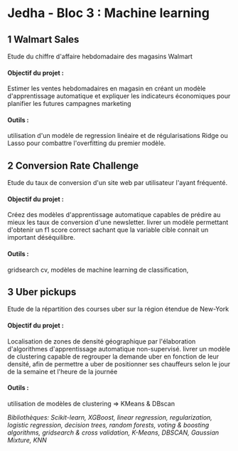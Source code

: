 # Jedha - Bloc 3 : Machine learning



## 1 Walmart Sales

Etude du chiffre d'affaire hebdomadaire des magasins Walmart 

#### Objectif du projet : 

Estimer les ventes hebdomadaires en magasin en créant un modèle d'apprentissage automatique et expliquer les indicateurs économiques pour planifier les futures campagnes marketing

#### Outils : 

utilisation d'un modèle de regression linéaire et de régularisations Ridge ou Lasso pour combattre l'overfitting du premier modèle.



## 2 Conversion Rate Challenge

Etude du taux de conversion d'un site web par utilisateur l'ayant fréquenté. 

#### Objectif du projet : 

Créez des modèles d'apprentissage automatique capables de prédire au mieux les taux de conversion d'une newsletter. livrer un modèle permettant d'obtenir un f1 score correct sachant que la variable cible connait un important déséquilibre. 

#### Outils : 

gridsearch cv, modèles de machine learning de classification,


## 3 Uber pickups

Etude de la répartition des courses uber sur la région étendue de New-York 

#### Objectif du projet : 

Localisation de zones de densité géographique par l'élaboration d'algorithmes d'apprentissage automatique non-supervisé. livrer un modèle de clustering capable de regrouper la demande uber en fonction de leur densité, afin de permettre a uber de positionner ses chauffeurs selon le jour de la semaine et l'heure de la journée 

#### Outils : 

utilisation de modèles de clustering => KMeans & DBscan



_Bibliothèques: Scikit-learn, XGBoost, linear regression, regularization, logistic regression, decision trees, random forests, voting & boosting algorithms, gridsearch & cross validation, K-Means, DBSCAN, Gaussian Mixture, KNN_
